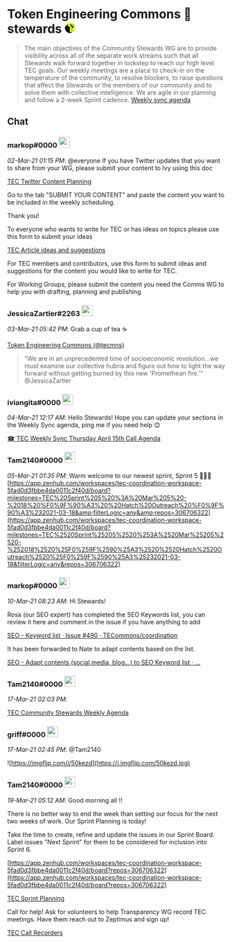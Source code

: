 <h1>Token Engineering Commons 🌾stewards <img src="https://github.com/CommonsBuild/tec-branding-assets/blob/main/Logo/Icon/TEC%20Icon%20Color@2x.png?raw=true"  width="25" height="25" /></h1>

> The main objectives of the Community Stewards WG are to provide visibility across all of the separate work streams such that all Stewards walk forward together in lockstep to reach our high level TEC goals. Our weekly meetings are a place to check-in on the temperature of the community, to resolve blockers, to raise questions that affect the Stewards or the members of our community and to solve them with collective intelligence. We are agile in our planning and follow a 2-week Sprint cadence. [Weekly sync agenda](https://docs.google.com/document/d/1VQNgAThqMLaQrF21uoQabWelnyJKLtX-TbqOl8kVb0Q)

## Chat


<h3>markop#0000  <img src="https://cdn.discordapp.com/avatars/815624775724564510/a8e2fa24b7db895b863d52ced04908d7.png" width="25" height="25" /></h3>

_02-Mar-21 01:15 PM_:	@everyone If you have Twitter updates that you want to share from your WG, please submit your content to Ivy using this doc 

[TEC Twitter Content Planning](https://docs.google.com/spreadsheets/d/1TEag2jkNqgpFX9oqsqHZ_cQc6UboggIb6Rxctly15fU/edit)

Go to the tab "SUBMIT YOUR CONTENT" and paste the content you want to be included in the weekly scheduling. 

Thank you!

                    
To everyone who wants to write for TEC or has ideas on topics please use this form to submit your ideas 

[TEC Article ideas and suggestions](https://forms.gle/G2et5UhDmFNSj8CY6)

For TEC members and contributors, use this form to submit ideas and suggestions for the content you would like to write for TEC. 

For Working Groups, please submit the content you need the Comms WG to help you with drafting, planning and publishing


<h3>JessicaZartler#2263  <img src="https://cdn.discordapp.com/avatars/734527275630067746/f22afc0e56286dfc9b99181251f9be5b.png" width="25" height="25" /></h3>

_03-Mar-21 05:42 PM_:	Grab a cup of tea ☕

[Token Engineering Commons (@tecmns)](https://twitter.com/tecmns/status/1367234948747436034)
> "We are in an unprecedented time of socioeconomic revolution...we must examine our collective hubris and figure out how to light the way forward without getting burned by this new 'Promethean fire.'" @JessicaZartler 

<h3>iviangita#0000  <img src="https://cdn.discordapp.com/avatars/815624775724564510/a94600fc5acd9eacf7dd7b30be7000ef.png" width="25" height="25" /></h3>

_04-Mar-21 12:17 AM_:	Hello Stewards! Hope you can update your sections in the Weekly Sync agenda, ping me if you need help 😊

[☎ TEC Weekly Sync Thursday April 15th Call Agenda](https://docs.google.com/document/d/1hdGDugNqB33lsWn7eTWIeIt2CQ5HHTqvdYKru5wquG4/edit#)


<h3>Tam2140#0000  <img src="https://cdn.discordapp.com/avatars/815624775724564510/9b56f59ac341f2eb929f1ff31e73c240.png" width="25" height="25" /></h3>

_05-Mar-21 01:35 PM_:	Warm welcome to our newest sprint, Sprint 5  🐣🐣🐣
[https://app.zenhub.com/workspaces/tec-coordination-workspace-5fad0d3fbbe4da0011c2f40d/board?milestones=TEC%20Sprint%205%20%3A%20Mar%205%20-%2018%20%F0%9F%90%A3%20%20Hatch%20Outreach%20%F0%9F%90%A3%232021-03-18&amp;filterLogic=any&amp;repos=306706322](https://app.zenhub.com/workspaces/tec-coordination-workspace-5fad0d3fbbe4da0011c2f40d/board?milestones=TEC%2520Sprint%25205%2520%253A%2520Mar%25205%2520-%252018%2520%25F0%259F%2590%25A3%2520%2520Hatch%2520Outreach%2520%25F0%259F%2590%25A3%25232021-03-18&filterLogic=any&repos=306706322)


<h3>markop#0000  <img src="https://cdn.discordapp.com/avatars/815624775724564510/a8e2fa24b7db895b863d52ced04908d7.png" width="25" height="25" /></h3>

_10-Mar-21 08:23 AM_:	Hi Stewards!

Rosa (our SEO expert) has completed the SEO Keywords list, you can review it here and comment in the issue if you have anything to add 

[SEO - Keyword list &#183; Issue #490 &#183; TECommons/coordination](https://github.com/CommonsBuild/coordination/issues/490#issuecomment-795400021)

It has been forwarded to Nate to adapt contents based on the list. 

[SEO - Adapt contents (social media, blog...) to SEO Keyword list &#183; ...](https://github.com/CommonsBuild/coordination/issues/491)

<h3>Tam2140#0000  <img src="https://cdn.discordapp.com/avatars/815624775724564510/9b56f59ac341f2eb929f1ff31e73c240.png" width="25" height="25" /></h3>

_17-Mar-21 02:03 PM_:	

[TEC Community Stewards Weekly Agenda](https://docs.google.com/document/d/1VQNgAThqMLaQrF21uoQabWelnyJKLtX-TbqOl8kVb0Q/edit)

<h3>griff#0000  <img src="https://cdn.discordapp.com/avatars/815624775724564510/23751c3738959ac73d50b2ebca98f375.png" width="25" height="25" /></h3>

_17-Mar-21 02:45 PM_:	@Tam2140 

![https://imgflip.com/i/50kezd](https://i.imgflip.com/50kezd.jpg)


<h3>Tam2140#0000  <img src="https://cdn.discordapp.com/avatars/815624775724564510/9b56f59ac341f2eb929f1ff31e73c240.png" width="25" height="25" /></h3>

_19-Mar-21 05:12 AM_:	Good morning all !!

There is no better way to end the week than setting our focus for the next two weeks of work. Our Sprint Planning is today!

Take the time to create, refine and update the issues in our Sprint Board. Label issues "Next Sprint" for them to be considered for inclusion into Sprint 6. 

[https://app.zenhub.com/workspaces/tec-coordination-workspace-5fad0d3fbbe4da0011c2f40d/board?repos=306706322](https://app.zenhub.com/workspaces/tec-coordination-workspace-5fad0d3fbbe4da0011c2f40d/board?repos=306706322)

[TEC Sprint Planning](https://docs.google.com/document/d/1QBuJOBb6Nt7S_RWtncDpyWNRhb1Zw-QSlbV9inc1Au0/edit)

Call for help! Ask for volunteers to help Transparency WG record TEC meetings. Have them reach out to Zeptimus and sign up!

[TEC Call Recorders](https://docs.google.com/spreadsheets/d/112KJwcH0cF87wlKJa5g9Ob5Rtj2Axp0jNs14yP8tbVs/edit)

